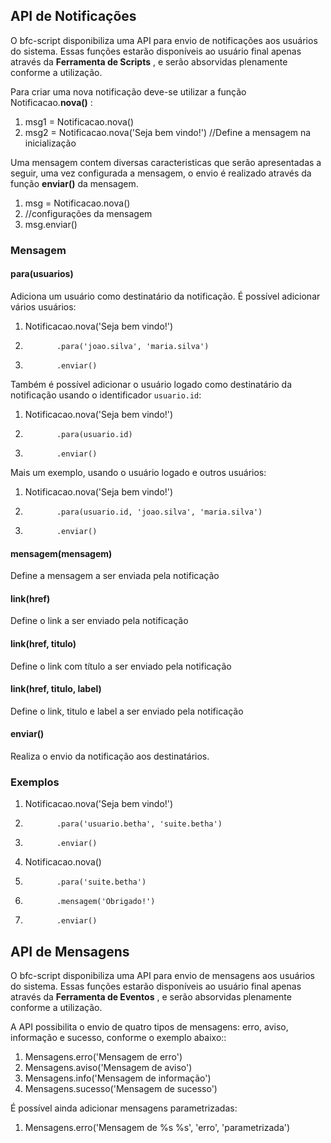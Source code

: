 ## API de Notificações


O bfc-script disponibiliza uma API para envio de notificações aos usuários do sistema. Essas funções estarão disponíveis ao usuário final apenas através da **Ferramenta de Scripts** , e serão absorvidas plenamente conforme a utilização.

Para criar uma nova notificação deve-se utilizar a função Notificacao.**nova()** :

1. msg1 = Notificacao.nova()
2. msg2 = Notificacao.nova('Seja bem vindo!') //Define a mensagem na inicialização



Uma mensagem contem diversas caracteristicas que serão apresentadas a seguir, uma vez configurada a mensagem, o envio é realizado através da função **enviar()** da mensagem.

1. msg = Notificacao.nova()
2. //configurações da mensagem
3. msg.enviar()





### Mensagem




#### para(usuarios)


Adiciona um usuário como destinatário da notificação. É possível adicionar vários usuários:

1. Notificacao.nova('Seja bem vindo!')
2.            .para('joao.silva', 'maria.silva')
3.            .enviar()



Também é possível adicionar o usuário logado como destinatário da notificação usando o identificador `usuario.id`:

1. Notificacao.nova('Seja bem vindo!')
2.            .para(usuario.id)
3.            .enviar()



Mais um exemplo, usando o usuário logado e outros usuários:

1. Notificacao.nova('Seja bem vindo!')
2.            .para(usuario.id, 'joao.silva', 'maria.silva')
3.            .enviar()





#### mensagem(mensagem)


Define a mensagem a ser enviada pela notificação



#### link(href)


Define o link a ser enviado pela notificação



#### link(href, titulo)


Define o link com título a ser enviado pela notificação



#### link(href, titulo, label)


Define o link, titulo e label a ser enviado pela notificação



#### enviar()


Realiza o envio da notificação aos destinatários.



### Exemplos


1. Notificacao.nova('Seja bem vindo!')
2.            .para('usuario.betha', 'suite.betha')
3.            .enviar()



1. Notificacao.nova()
2.            .para('suite.betha')
3.            .mensagem('Obrigado!')
4.            .enviar()





## API de Mensagens


O bfc-script disponibiliza uma API para envio de mensagens aos usuários do sistema. Essas funções estarão disponíveis ao usuário final apenas através da **Ferramenta de Eventos** , e serão absorvidas plenamente conforme a utilização.

A API possibilita o envio de quatro tipos de mensagens: erro, aviso, informação e sucesso, conforme o exemplo abaixo::

1. Mensagens.erro('Mensagem de erro')
2. Mensagens.aviso('Mensagem de aviso')
3. Mensagens.info('Mensagem de informação')
4. Mensagens.sucesso('Mensagem de sucesso')



É possível ainda adicionar mensagens parametrizadas:

1. Mensagens.erro('Mensagem de %s %s', 'erro', 'parametrizada')



